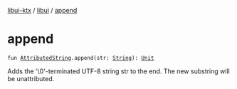 [libui-ktx](../index.md) / [libui](index.md) / [append](./append.md)

# append

`fun `[`AttributedString`](-attributed-string/index.md)`.append(str: `[`String`](https://kotlinlang.org/api/latest/jvm/stdlib/kotlin/-string/index.html)`): `[`Unit`](https://kotlinlang.org/api/latest/jvm/stdlib/kotlin/-unit/index.html)

Adds the '\0'-terminated UTF-8 string str to the end. The new substring will be unattributed.

